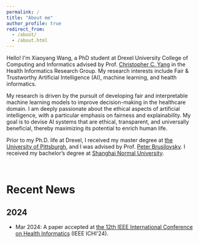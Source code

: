 ```yaml
---
permalink: /
title: "About me"
author_profile: true
redirect_from: 
  - /about/
  - /about.html
---
```


Hello! I'm Xiaoyang Wang, a PhD student at Drexel University College of Computing and Informatics advised by Prof. [Christopher C. Yang](https://cci.drexel.edu/faculty/cyang/) in the Health Informatics Research Group. My research interests include Fair & Trustworthy Artificial Intelligence (AI), machine learning, and health informatics.

My research is driven by the pursuit of developing fair and interpretable machine learning models to improve decision-making in the healthcare domain. I am deeply passionate about the ethical aspects of artificial intelligence, with a particular emphasis on fairness and explainability. My goal is to devise AI systems that are ethical, transparent, and universally beneficial, thereby maximizing its potential to enrich human life.

Prior to my Ph.D. life at Drexel, I received my master degree at [the University of Pittsburgh](https://www.pitt.edu/), and I was advised by Prof. [Peter Brusilovsky](https://www.sci.pitt.edu/people/peter-brusilovsky). I received my bachelor’s degree at [Shanghai Normal University](https://shnu.edu.cn/).

<br>

Recent News
======

2024
------

- Mar 2024: A paper accepted at [the 12th IEEE International Conference on Health Informatics](https://ieeeichi2024.github.io) (IEEE ICHI'24).

